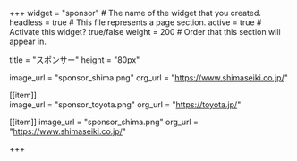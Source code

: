 +++
widget = "sponsor"  # The name of the widget that you created.
headless = true  # This file represents a page section.
active = true  # Activate this widget? true/false
weight = 200  # Order that this section will appear in.

title = "スポンサー"
height = "80px"

image_url = "sponsor_shima.png"
org_url = "https://www.shimaseiki.co.jp/"

[[item]]  
  image_url = "sponsor_toyota.png"
  org_url = "https://toyota.jp/"

[[item]]
  image_url = "sponsor_shima.png"
  org_url = "https://www.shimaseiki.co.jp/"

+++




